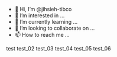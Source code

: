 - 👋 Hi, I’m @jihsieh-tibco
- 👀 I’m interested in ...
- 🌱 I’m currently learning ...
- 💞️ I’m looking to collaborate on ...
- 📫 How to reach me ...

test
test_02
test_03
test_04
test_05
test_06
<!---
jihsieh-tibco/jihsieh-tibco is a ✨ special ✨ repository because its `README.md` (this file) appears on your GitHub profile.
You can click the Preview link to take a look at your changes.
--->
